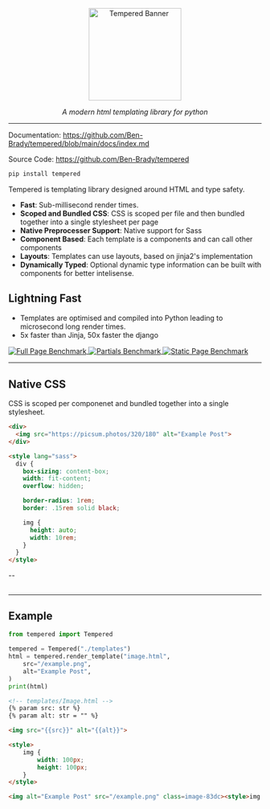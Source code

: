 <p align="center">
    <img
        height=184
        src="https://github.com/Ben-Brady/tempered/assets/64110708/83979e4d-1b70-42f5-a814-b9c63f2e222d"
        alt="Tempered Banner"
    >
</p>

<p align="center">
    <em>A modern html templating library for python</em>
</p>

---

Documentation: https://github.com/Ben-Brady/tempered/blob/main/docs/index.md

Source Code: https://github.com/Ben-Brady/tempered


```python
pip install tempered
```

Tempered is templating library designed around HTML and type safety.

- **Fast**: Sub-millisecond render times.
- **Scoped and Bundled CSS**: CSS is scoped per file and then bundled together into a single stylesheet per page
- **Native Preprocesser Support**: Native support for Sass
- **Component Based**: Each template is a components and can call other components
- **Layouts**: Templates can use layouts, based on jinja2's implementation
- **Dynamically Typed**: Optional dynamic type information can be built with components for better intelisense.


## Lightning Fast

- Templates are optimised and compiled into Python leading to microsecond long render times.
- 5x faster than Jinja, 50x faster the django

<a href="https://github.com/Ben-Brady/tempered/tree/main/benchmarks">
<picture align="center">
  <img align="center" alt="Full Page Benchmark" src="https://github.com/Ben-Brady/tempered/assets/64110708/684ff121-a2c9-41df-94dd-f5c0aa136d3e">
</picture>
<picture align="center">
  <img align="center" alt="Partials Benchmark" src="https://github.com/Ben-Brady/tempered/assets/64110708/6bbc6c1d-107b-47b3-9b59-fb9c78e6352f">
</picture>
<picture>
  <img align="center" alt="Static Page Benchmark" src="https://github.com/Ben-Brady/tempered/assets/64110708/a9c3242c-872d-4969-878d-fb39547ca67a">
</picture>
</a>

---

## Native CSS

CSS is scoped per componenet and bundled together into a single stylesheet.

```html
<div>
  <img src="https://picsum.photos/320/180" alt="Example Post">
</div>

<style lang="sass">
  div {
    box-sizing: content-box;
    width: fit-content;
    overflow: hidden;

    border-radius: 1rem;
    border: .15rem solid black;

    img {
      height: auto;
      width: 10rem;
    }
  }
</style>
```

--

##

---

## Example

```python
from tempered import Tempered

tempered = Tempered("./templates")
html = tempered.render_template("image.html",
    src="/example.png",
    alt="Example Post",
)
print(html)
```

```html
<!-- templates/Image.html -->
{% param src: str %}
{% param alt: str = "" %}

<img src="{{src}}" alt="{{alt}}">

<style>
    img {
        width: 100px;
        height: 100px;
    }
</style>
```

```html
<img alt="Example Post" src="/example.png" class=image-83dc><style>img.image-83dc{width:100px;height:100px}</style>
```

